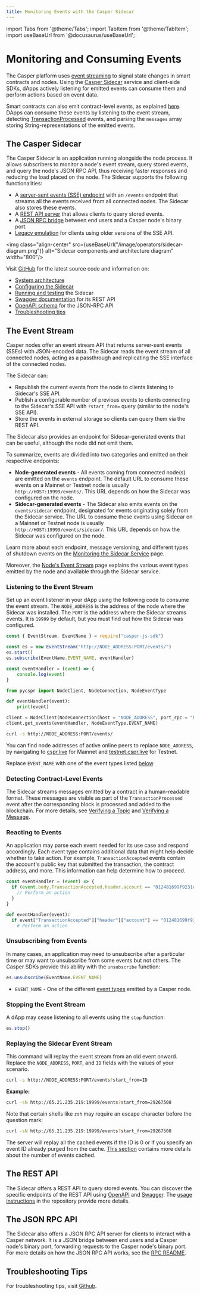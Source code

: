 ```yaml
---
title: Monitoring Events with the Casper Sidecar
---
```


import Tabs from '@theme/Tabs'; import TabItem from '@theme/TabItem';
import useBaseUrl from '@docusaurus/useBaseUrl';

<!--TODO once the Sidecar's feat-2.0 merges, update all related links to the dev branch.-->

# Monitoring and Consuming Events

The Casper platform uses [event streaming](../../operators/setup/node-events.md) to signal state changes in smart contracts and nodes. Using the [Casper Sidecar](#the-casper-sidecar) service and client-side SDKs, dApps actively listening for emitted events can consume them and perform actions based on event data.

Smart contracts can also emit contract-level events, as explained [here](../writing-onchain-code/emitting-contract-events.md). DApps can consume these events by listening to the event stream, detecting [TransactionProcessed](#deployprocessed) events, and parsing the `messages` array storing String-representations of the emitted events.

## The Casper Sidecar

The Casper Sidecar is an application running alongside the node process. It allows subscribers to monitor a node's event stream, query stored events, and query the node's JSON RPC API, thus receiving faster responses and reducing the load placed on the node. The Sidecar supports the following functionalities:

* A [server-sent events (SSE) endpoint](https://github.com/casper-network/casper-sidecar/blob/feat-2.0/README.md#the-sse-server) with an `/events` endpoint that streams all the events received from all connected nodes. The Sidecar also stores these events.
* A [REST API server](https://github.com/casper-network/casper-sidecar/blob/feat-2.0/README.md#the-rest-api-server) that allows clients to query stored events.
* A [JSON RPC bridge](https://github.com/casper-network/casper-sidecar/blob/feat-2.0/README.md#the-rpc-api-server) between end users and a Casper node's binary port.
* [Legacy emulation](https://github.com/casper-network/casper-sidecar/blob/feat-2.0/LEGACY_SSE_EMULATION.md) for clients using older versions of the SSE API.

<img class="align-center" src={useBaseUrl("/image/operators/sidecar-diagram.png")} alt="Sidecar components and architecture diagram" width="800"/>

Visit [GitHub](https://github.com/casper-network/casper-sidecar/) for the latest source code and information on:

* [System architecture](https://github.com/casper-network/casper-sidecar/blob/feat-2.0/README.md#system-components--architecture)
* [Configuring the Sidecar](https://github.com/casper-network/casper-sidecar/blob/feat-2.0/README.md#configuring-the-sidecar)
* [Running and testing](https://github.com/casper-network/casper-sidecar/blob/feat-2.0/README.md#running-and-testing-the-sidecar) the Sidecar
* [Swagger documentation](https://github.com/casper-network/casper-sidecar/blob/feat-2.0/README.md#swagger-documentation) for its REST API
* [OpenAPI schema](https://github.com/casper-network/casper-sidecar/blob/feat-2.0/README.md#openapi-specification) for the JSON-RPC API
* [Troubleshooting tips](https://github.com/casper-network/casper-sidecar/blob/feat-2.0/README.md#troubleshooting-tips)

## The Event Stream

Casper nodes offer an event stream API that returns server-sent events (SSEs) with JSON-encoded data. The Sidecar reads the event stream of all connected nodes, acting as a passthrough and replicating the SSE interface of the connected nodes.

The Sidecar can:
* Republish the current events from the node to clients listening to Sidecar's SSE API.
* Publish a configurable number of previous events to clients connecting to the Sidecar's SSE API with `?start_from=` query (similar to the node's SSE API).
* Store the events in external storage so clients can query them via the REST API.

The Sidecar also provides an endpoint for Sidecar-generated events that can be useful, although the node did not emit them. 

To summarize, events are divided into two categories and emitted on their respective endpoints:

- **Node-generated events** - All events coming from connected node(s) are emitted on the `events` endpoint. The default URL to consume these events on a Mainnet or Testnet node is usually `http://HOST:19999/events/`. This URL depends on how the Sidecar was configured on the node.
- **Sidecar-generated events** - The Sidecar also emits events on the `events/sidecar` endpoint, designated for events originating solely from the Sidecar service. The URL to consume these events using Sidecar on a Mainnet or Testnet node is usually `http://HOST:19999/events/sidecar/`. This URL depends on how the Sidecar was configured on the node.

Learn more about each endpoint, message versioning, and different types of shutdown events on the [Monitoring the Sidecar Service](../../operators/setup/casper-sidecar.md#monitoring-the-sidecars-event-stream) page.

Moreover, the [Node's Event Stream](../../operators/setup/node-events.md) page explains the various event types emitted by the node and available through the Sidecar service.

### Listening to the Event Stream

Set up an event listener in your dApp using the following code to consume the event stream. The `NODE_ADDRESS` is the address of the node where the Sidecar was installed. The `PORT` is the address where the Sidecar streams events. It is `19999` by default, but you must find out how the Sidecar was configured.

<Tabs>

<TabItem value="js" label="JavaScript">

```javascript
const { EventStream, EventName } = require("casper-js-sdk")

const es = new EventStream("http://NODE_ADDRESS:PORT/events/")
es.start()
es.subscribe(EventName.EVENT_NAME, eventHandler)

const eventHandler = (event) => {
    console.log(event)
}
```

</TabItem>

<TabItem value="python" label="Python">

```python
from pycspr import NodeClient, NodeConnection, NodeEventType

def eventHandler(event):
    print(event)

client = NodeClient(NodeConnection(host = "NODE_ADDRESS", port_rpc = "PORT"))
client.get_events(eventHandler, NodeEventType.EVENT_NAME)
```

</TabItem>

<TabItem value="curl" label="cURL">

```bash
curl -s http://NODE_ADDRESS:PORT/events/
```

</TabItem>

</Tabs>

You can find node addresses of active online peers to replace `NODE_ADDRESS`, by navigating to [cspr.live](https://cspr.live/tools/peers) for Mainnet and [testnet.cspr.live](https://testnet.cspr.live/tools/peers) for Testnet.

Replace `EVENT_NAME` with one of the event types listed [below](#event-types).


### Detecting Contract-Level Events

The Sidecar streams messages emitted by a contract in a human-readable format. These messages are visible as part of the `TransactionProcessed` event after the corresponding block is processed and added to the blockchain. For more details, see [Verifying a Topic](../writing-onchain-code/emitting-contract-events.md#verifying-a-topic) and [Verifying a Message](../writing-onchain-code/emitting-contract-events.md#verifying-a-message).


### Reacting to Events

An application may parse each event needed for its use case and respond accordingly. Each event type contains additional data that might help decide whether to take action. For example, `TransactionAccepted` events contain the account's public key that submitted the transaction, the contract address, and more. This information can help determine how to proceed.

<Tabs>

<TabItem value="js" label="JavaScript">

```javascript
const eventHandler = (event) => {
  if (event.body.TransactionAccepted.header.account == "012481699f9231e36ecf002675cd7186b48e6a735d10ec1b30f587ca716937752c") {
    // Perform an action
  }
}
```

</TabItem>

<TabItem value="python" label="Python">

```python
def eventHandler(event):
  if event["TransactionAccepted"]["header"]["account"] == "012481699f9231e36ecf002675cd7186b48e6a735d10ec1b30f587ca716937752c":
    # Perform an action
```

</TabItem>

</Tabs>

### Unsubscribing from Events

In many cases, an application may need to unsubscribe after a particular time or may want to unsubscribe from some events but not others. The Casper SDKs provide this ability with the `unsubscribe` function:

<Tabs>

<TabItem value="js" label="JavaScript">

```javascript
es.unsubscribe(EventName.EVENT_NAME)
```

</TabItem>

</Tabs>

- `EVENT_NAME` - One of the different [event types](#event-types) emitted by a Casper node.

### Stopping the Event Stream

A dApp may cease listening to all events using the `stop` function:

<Tabs>

<TabItem value="js" label="JavaScript">

```javascript
es.stop()
```

</TabItem>

</Tabs>

### Replaying the Sidecar Event Stream

This command will replay the event stream from an old event onward. Replace the `NODE_ADDRESS`, `PORT`, and `ID` fields with the values of your scenario.

<Tabs>

<TabItem value="curl" label="cURL">

```bash
curl -s http://NODE_ADDRESS:PORT/events?start_from=ID
```

**Example:**

```bash
curl -sN http://65.21.235.219:19999/events?start_from=29267508
```

Note that certain shells like `zsh` may require an escape character before the question mark:

```bash
curl -sN http://65.21.235.219:19999/events?start_from=29267508
```

</TabItem>

</Tabs>

The server will replay all the cached events if the ID is 0 or if you specify an event ID already purged from the cache. [This section](../../operators/setup/node-events.md#replaying-the-event-stream) contains more details about the number of events cached.


## The REST API

The Sidecar offers a REST API to query stored events. You can discover the specific endpoints of the REST API using [OpenAPI](https://github.com/casper-network/casper-sidecar/tree/feat-2.0?tab=readme-ov-file#openapi-specification) and [Swagger](https://github.com/casper-network/casper-sidecar/tree/feat-2.0?tab=readme-ov-file#swagger-documentation). The [usage instructions](https://github.com/casper-network/casper-sidecar/blob/feat-2.0/USAGE.md) in the repository provide more details.

## The JSON RPC API

The Sidecar also offers a JSON RPC API server for clients to interact with a Casper network. It is a JSON bridge between end users and a Casper node's binary port, forwarding requests to the Casper node's binary port. For more details on how the JSON RPC API works, see the [RPC README](https://github.com/casper-network/casper-sidecar/blob/feat-2.0/json_rpc/README.md).

## Troubleshooting Tips

For troubleshooting tips, visit [Github](https://github.com/casper-network/casper-sidecar/blob/feat-2.0/README.md#troubleshooting-tips).